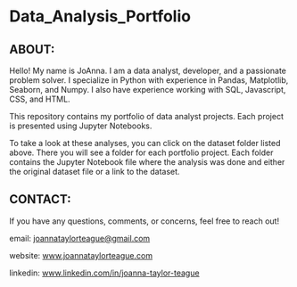 # Data_Analysis_Portfolio

## **ABOUT**:

Hello! My name is JoAnna. I am a data analyst, developer, and a passionate problem solver. I specialize in Python with experience in Pandas, Matplotlib, Seaborn, and Numpy. I also have experience working with SQL, Javascript, CSS, and HTML.

This repository contains my portfolio of data analyst projects. Each project is presented using Jupyter Notebooks. 

To take a look at these analyses, you can click on the dataset folder listed above. There you will see a folder for each portfolio project. Each folder contains the Jupyter Notebook file where the analysis was done and either the original dataset file or a link to the dataset.


## **CONTACT**: 

If you have any questions, comments, or concerns, feel free to reach out!

email: joannataylorteague@gmail.com

website: www.joannataylorteague.com

linkedin: www.linkedin.com/in/joanna-taylor-teague

